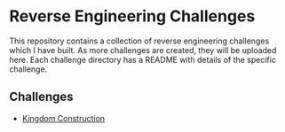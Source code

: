 # Reverse Engineering Challenges

This repository contains a collection of reverse engineering challenges which I have built.
As more challenges are created, they will be uploaded here.
Each challenge directory has a README with details of the specific challenge.

## Challenges

- [Kingdom Construction](https://github.com/moddedTechnic/re-challenges/tree/main/kingdom-construction)
